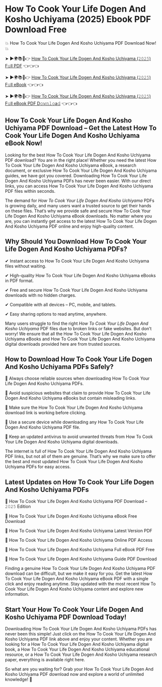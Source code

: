 # How To Cook Your Life Dogen And Kosho Uchiyama (2025) Ebook PDF Download Free

💥 How To Cook Your Life Dogen And Kosho Uchiyama PDF Download Now! 💥

➤ ►🌍📚📱👉 [How To Cook Your Life Dogen And Kosho Uchiyama (𝟸𝟶𝟸𝟻) F𝚞ll PDF](https://getpdf.xyz/how-to-cook-your-life-dogen-and-kosho-uchiyama) 👈👈👈


➤ ►🌍📚📱👉 [How To Cook Your Life Dogen And Kosho Uchiyama (𝟸𝟶𝟸𝟻) F𝚞ll eBook](https://getpdf.xyz/how-to-cook-your-life-dogen-and-kosho-uchiyama) 👈👈👈


➤ ►🌍📚📱👉 [How To Cook Your Life Dogen And Kosho Uchiyama (𝟸𝟶𝟸𝟻) F𝚞ll eBook PDF D𝚘𝚠𝚗𝚕𝚘a𝚍](https://getpdf.xyz/how-to-cook-your-life-dogen-and-kosho-uchiyama) 👈👈👈


## How To Cook Your Life Dogen And Kosho Uchiyama PDF Download – Get the Latest How To Cook Your Life Dogen And Kosho Uchiyama eBook Now!

Looking for the best How To Cook Your Life Dogen And Kosho Uchiyama PDF download? You are in the right place! Whether you need the latest How To Cook Your Life Dogen And Kosho Uchiyama eBook, a research document, or exclusive How To Cook Your Life Dogen And Kosho Uchiyama guides, we have got you covered. Downloading How To Cook Your Life Dogen And Kosho Uchiyama PDFs has never been easier. With our direct links, you can access How To Cook Your Life Dogen And Kosho Uchiyama PDF files within seconds.

The demand for *How To Cook Your Life Dogen And Kosho Uchiyama* PDFs is growing daily, and many users want a trusted source to get their hands on these files. That’s why we provide safe and secure How To Cook Your Life Dogen And Kosho Uchiyama eBook downloads. No matter where you are, you can instantly get access to the latest How To Cook Your Life Dogen And Kosho Uchiyama PDF online and enjoy high-quality content.

## Why Should You Download How To Cook Your Life Dogen And Kosho Uchiyama PDFs?

✔ Instant access to How To Cook Your Life Dogen And Kosho Uchiyama files without waiting.

✔ High-quality How To Cook Your Life Dogen And Kosho Uchiyama eBooks in PDF format.

✔ Free and secure How To Cook Your Life Dogen And Kosho Uchiyama downloads with no hidden charges.

✔ Compatible with all devices – PC, mobile, and tablets.

✔ Easy sharing options to read anytime, anywhere.

Many users struggle to find the right *How To Cook Your Life Dogen And Kosho Uchiyama* PDF files due to broken links or fake websites. But don’t worry! We ensure that all the How To Cook Your Life Dogen And Kosho Uchiyama eBooks and How To Cook Your Life Dogen And Kosho Uchiyama digital downloads provided here are from trusted sources.

## How to Download How To Cook Your Life Dogen And Kosho Uchiyama PDFs Safely?

📌 Always choose reliable sources when downloading How To Cook Your Life Dogen And Kosho Uchiyama PDFs.

📌 Avoid suspicious websites that claim to provide How To Cook Your Life Dogen And Kosho Uchiyama eBooks but contain misleading links.

📌 Make sure the How To Cook Your Life Dogen And Kosho Uchiyama download link is working before clicking.

📌 Use a secure device while downloading any How To Cook Your Life Dogen And Kosho Uchiyama PDF file.

📌 Keep an updated antivirus to avoid unwanted threats from How To Cook Your Life Dogen And Kosho Uchiyama digital downloads.

The internet is full of How To Cook Your Life Dogen And Kosho Uchiyama PDF links, but not all of them are genuine. That’s why we make sure to offer the best and most updated How To Cook Your Life Dogen And Kosho Uchiyama PDFs for easy access.

## Latest Updates on How To Cook Your Life Dogen And Kosho Uchiyama PDFs

🔹 How To Cook Your Life Dogen And Kosho Uchiyama PDF Download – 𝟸𝟶𝟸𝟻 Edition

🔹 How To Cook Your Life Dogen And Kosho Uchiyama eBook Free Download

🔹 How To Cook Your Life Dogen And Kosho Uchiyama Latest Version PDF

🔹 How To Cook Your Life Dogen And Kosho Uchiyama Online PDF Access

🔹 How To Cook Your Life Dogen And Kosho Uchiyama Full eBook PDF Free

🔹 How To Cook Your Life Dogen And Kosho Uchiyama Guide PDF Download

Finding a genuine How To Cook Your Life Dogen And Kosho Uchiyama PDF download can be difficult, but we make it easy for you. Get the latest How To Cook Your Life Dogen And Kosho Uchiyama eBook PDF with a single click and enjoy reading anytime. Stay updated with the most recent How To Cook Your Life Dogen And Kosho Uchiyama content and explore new information.

## Start Your How To Cook Your Life Dogen And Kosho Uchiyama PDF Download Today!

Downloading How To Cook Your Life Dogen And Kosho Uchiyama PDFs has never been this simple! Just click on the How To Cook Your Life Dogen And Kosho Uchiyama PDF link above and enjoy your content. Whether you are looking for a How To Cook Your Life Dogen And Kosho Uchiyama digital book, a How To Cook Your Life Dogen And Kosho Uchiyama educational resource, or a How To Cook Your Life Dogen And Kosho Uchiyama research paper, everything is available right here.

So what are you waiting for? Grab your How To Cook Your Life Dogen And Kosho Uchiyama PDF download now and explore a world of unlimited knowledge! 🚀